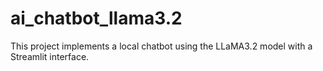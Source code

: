 # ai_chatbot_llama3.2
This project implements a local chatbot using the LLaMA3.2 model with a Streamlit interface.
